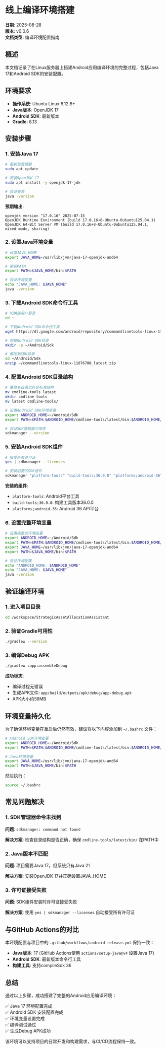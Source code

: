 # 线上编译环境搭建

**日期**: 2025-08-28  
**版本**: v0.0.6  
**文档类型**: 编译环境配置指南

## 概述

本文档记录了在Linux服务器上搭建Android应用编译环境的完整过程，包括Java 17和Android SDK的安装配置。

## 环境要求

- **操作系统**: Ubuntu Linux 6.12.8+
- **Java版本**: OpenJDK 17
- **Android SDK**: 最新版本
- **Gradle**: 8.13

## 安装步骤

### 1. 安装Java 17

```bash
# 更新包管理器
sudo apt update

# 安装OpenJDK 17
sudo apt install -y openjdk-17-jdk

# 验证安装
java -version
```

**预期输出**:
```
openjdk version "17.0.16" 2025-07-15
OpenJDK Runtime Environment (build 17.0.16+8-Ubuntu-0ubuntu125.04.1)
OpenJDK 64-Bit Server VM (build 17.0.16+8-Ubuntu-0ubuntu125.04.1, mixed mode, sharing)
```

### 2. 设置Java环境变量

```bash
# 设置JAVA_HOME
export JAVA_HOME=/usr/lib/jvm/java-17-openjdk-amd64

# 更新PATH
export PATH=$JAVA_HOME/bin:$PATH

# 验证环境变量
echo "JAVA_HOME: $JAVA_HOME"
java -version
```

### 3. 下载Android SDK命令行工具

```bash
# 切换到用户目录
cd ~

# 下载Android SDK命令行工具
wget https://dl.google.com/android/repository/commandlinetools-linux-11076708_latest.zip

# 创建Android SDK目录
mkdir -p ~/Android/Sdk

# 解压到SDK目录
cd ~/Android/Sdk
unzip ~/commandlinetools-linux-11076708_latest.zip
```

### 4. 配置Android SDK目录结构

```bash
# 重命名目录以符合标准结构
mv cmdline-tools latest
mkdir cmdline-tools
mv latest cmdline-tools/

# 设置Android SDK环境变量
export ANDROID_HOME=~/Android/Sdk
export PATH=$PATH:$ANDROID_HOME/cmdline-tools/latest/bin:$ANDROID_HOME/platform-tools

# 验证SDK管理器可用性
sdkmanager --version
```

### 5. 安装Android SDK组件

```bash
# 接受所有许可证
yes | sdkmanager --licenses

# 安装必要的SDK组件
sdkmanager "platform-tools" "build-tools;36.0.0" "platforms;android-36"
```

**安装的组件**:
- `platform-tools`: Android平台工具
- `build-tools;36.0.0`: 构建工具版本36.0.0
- `platforms;android-36`: Android 36 API平台

### 6. 设置完整环境变量

```bash
# 设置完整的环境变量
export ANDROID_HOME=~/Android/Sdk
export PATH=$PATH:$ANDROID_HOME/cmdline-tools/latest/bin:$ANDROID_HOME/platform-tools
export JAVA_HOME=/usr/lib/jvm/java-17-openjdk-amd64
export PATH=$JAVA_HOME/bin:$PATH

# 验证环境配置
echo "ANDROID_HOME: $ANDROID_HOME"
echo "JAVA_HOME: $JAVA_HOME"
java -version
```

## 验证编译环境

### 1. 进入项目目录

```bash
cd /workspace/StrategicAssetAllocationAssistant
```

### 2. 验证Gradle可用性

```bash
./gradlew --version
```

### 3. 编译Debug APK

```bash
./gradlew :app:assembleDebug
```

**成功标志**:
- 编译过程无错误
- 生成APK文件: `app/build/outputs/apk/debug/app-debug.apk`
- APK大小约59MB

## 环境变量持久化

为了确保环境变量在重启后仍然有效，建议将以下内容添加到 `~/.bashrc` 文件：

```bash
# Android SDK环境变量
export ANDROID_HOME=~/Android/Sdk
export PATH=$PATH:$ANDROID_HOME/cmdline-tools/latest/bin:$ANDROID_HOME/platform-tools

# Java环境变量
export JAVA_HOME=/usr/lib/jvm/java-17-openjdk-amd64
export PATH=$JAVA_HOME/bin:$PATH
```

然后执行：
```bash
source ~/.bashrc
```

## 常见问题解决

### 1. SDK管理器命令未找到

**问题**: `sdkmanager: command not found`

**解决方案**: 检查目录结构是否正确，确保 `cmdline-tools/latest/bin/` 在PATH中

### 2. Java版本不匹配

**问题**: 项目需要Java 17，但系统只有Java 21

**解决方案**: 安装OpenJDK 17并正确设置JAVA_HOME

### 3. 许可证接受失败

**问题**: SDK组件安装时许可证接受失败

**解决方案**: 使用 `yes | sdkmanager --licenses` 自动接受所有许可证

## 与GitHub Actions的对比

本环境配置与项目中的 `.github/workflows/android-release.yml` 保持一致：

- **Java版本**: 17 (GitHub Actions使用 `actions/setup-java@v4` 设置Java 17)
- **Android SDK**: 最新版本命令行工具
- **构建工具**: 支持compileSdk 36

## 总结

通过以上步骤，成功搭建了完整的Android应用编译环境：

✅ Java 17 环境配置完成  
✅ Android SDK 安装配置完成  
✅ 环境变量设置完成  
✅ 编译测试通过  
✅ 生成Debug APK成功  

该环境可以支持项目的日常开发和构建需求，与CI/CD流程保持一致。